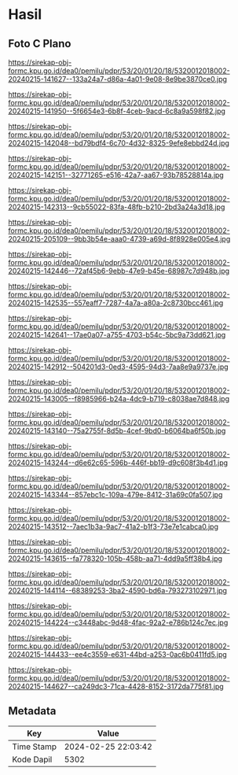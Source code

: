 # Hasil

## Foto C Plano

https://sirekap-obj-formc.kpu.go.id/dea0/pemilu/pdpr/53/20/01/20/18/5320012018002-20240215-141627--133a24a7-d86a-4a01-9e08-8e9be3870ce0.jpg

https://sirekap-obj-formc.kpu.go.id/dea0/pemilu/pdpr/53/20/01/20/18/5320012018002-20240215-141950--5f6654e3-6b8f-4ceb-9acd-6c8a9a598f82.jpg

https://sirekap-obj-formc.kpu.go.id/dea0/pemilu/pdpr/53/20/01/20/18/5320012018002-20240215-142048--bd79bdf4-6c70-4d32-8325-9efe8ebbd24d.jpg

https://sirekap-obj-formc.kpu.go.id/dea0/pemilu/pdpr/53/20/01/20/18/5320012018002-20240215-142151--32771265-e516-42a7-aa67-93b78528814a.jpg

https://sirekap-obj-formc.kpu.go.id/dea0/pemilu/pdpr/53/20/01/20/18/5320012018002-20240215-142313--9cb55022-83fa-48fb-b210-2bd3a24a3d18.jpg

https://sirekap-obj-formc.kpu.go.id/dea0/pemilu/pdpr/53/20/01/20/18/5320012018002-20240215-205109--9bb3b54e-aaa0-4739-a69d-8f8928e005e4.jpg

https://sirekap-obj-formc.kpu.go.id/dea0/pemilu/pdpr/53/20/01/20/18/5320012018002-20240215-142446--72af45b6-9ebb-47e9-b45e-68987c7d948b.jpg

https://sirekap-obj-formc.kpu.go.id/dea0/pemilu/pdpr/53/20/01/20/18/5320012018002-20240215-142535--557eaff7-7287-4a7a-a80a-2c8730bcc461.jpg

https://sirekap-obj-formc.kpu.go.id/dea0/pemilu/pdpr/53/20/01/20/18/5320012018002-20240215-142641--17ae0a07-a755-4703-b54c-5bc9a73dd621.jpg

https://sirekap-obj-formc.kpu.go.id/dea0/pemilu/pdpr/53/20/01/20/18/5320012018002-20240215-142912--504201d3-0ed3-4595-94d3-7aa8e9a9737e.jpg

https://sirekap-obj-formc.kpu.go.id/dea0/pemilu/pdpr/53/20/01/20/18/5320012018002-20240215-143005--f8985966-b24a-4dc9-b719-c8038ae7d848.jpg

https://sirekap-obj-formc.kpu.go.id/dea0/pemilu/pdpr/53/20/01/20/18/5320012018002-20240215-143140--75a2755f-8d5b-4cef-9bd0-b6064ba6f50b.jpg

https://sirekap-obj-formc.kpu.go.id/dea0/pemilu/pdpr/53/20/01/20/18/5320012018002-20240215-143244--d6e62c65-596b-446f-bb19-d9c608f3b4d1.jpg

https://sirekap-obj-formc.kpu.go.id/dea0/pemilu/pdpr/53/20/01/20/18/5320012018002-20240215-143344--857ebc1c-109a-479e-8412-31a69c0fa507.jpg

https://sirekap-obj-formc.kpu.go.id/dea0/pemilu/pdpr/53/20/01/20/18/5320012018002-20240215-143512--7aec1b3a-9ac7-41a2-b1f3-73e7e1cabca0.jpg

https://sirekap-obj-formc.kpu.go.id/dea0/pemilu/pdpr/53/20/01/20/18/5320012018002-20240215-143615--fa778320-105b-458b-aa71-4dd9a5ff38b4.jpg

https://sirekap-obj-formc.kpu.go.id/dea0/pemilu/pdpr/53/20/01/20/18/5320012018002-20240215-144114--68389253-3ba2-4590-bd6a-793273102971.jpg

https://sirekap-obj-formc.kpu.go.id/dea0/pemilu/pdpr/53/20/01/20/18/5320012018002-20240215-144224--c3448abc-9d48-4fac-92a2-e786b124c7ec.jpg

https://sirekap-obj-formc.kpu.go.id/dea0/pemilu/pdpr/53/20/01/20/18/5320012018002-20240215-144433--ee4c3559-e631-44bd-a253-0ac6b0411fd5.jpg

https://sirekap-obj-formc.kpu.go.id/dea0/pemilu/pdpr/53/20/01/20/18/5320012018002-20240215-144627--ca249dc3-71ca-4428-8152-3172da775f81.jpg


## Metadata

| Key        | Value               |
| ---------- | ------------------- |
| Time Stamp | 2024-02-25 22:03:42 |
| Kode Dapil | 5302                |



